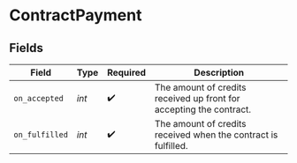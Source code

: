 # ContractPayment


## Fields

| Field                                                               | Type                                                                | Required                                                            | Description                                                         |
| ------------------------------------------------------------------- | ------------------------------------------------------------------- | ------------------------------------------------------------------- | ------------------------------------------------------------------- |
| `on_accepted`                                                       | *int*                                                               | :heavy_check_mark:                                                  | The amount of credits received up front for accepting the contract. |
| `on_fulfilled`                                                      | *int*                                                               | :heavy_check_mark:                                                  | The amount of credits received when the contract is fulfilled.      |